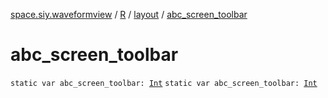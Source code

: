 [space.siy.waveformview](../../index.md) / [R](../index.md) / [layout](index.md) / [abc_screen_toolbar](./abc_screen_toolbar.md)

# abc_screen_toolbar

`static var abc_screen_toolbar: `[`Int`](https://kotlinlang.org/api/latest/jvm/stdlib/kotlin/-int/index.html)
`static var abc_screen_toolbar: `[`Int`](https://kotlinlang.org/api/latest/jvm/stdlib/kotlin/-int/index.html)